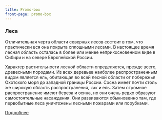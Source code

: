 ```yaml
---
title: Promo-box
front-page: promo-box
---
```



### Леса

Отличительная черта области северных лесов состоит в том, что практически вся она покрыта сплошными лесами. В настоящее время лесная область осталась в более или менее неприкосновенном виде в Сибири и на севере Европейской России.

Характер растительности лесной области определяется, прежде всего, древесными породами. Из всех деревьев наиболее распространенным видом является ель, обитающая во всей лесной области от побережья Охотского моря до западной границы России. Сосна имеет почти столь же широкую область распространения, как и ель. Затем огромное распространение имеют береза и осина, но они очень редко образуют самостоятельные насаждения. Они развиваются обыкновенно там, где первобытные леса уничтожены лесными пожарами или порубками.

[Подробнее](/rossiya/flora/flora-severnoy-zony)